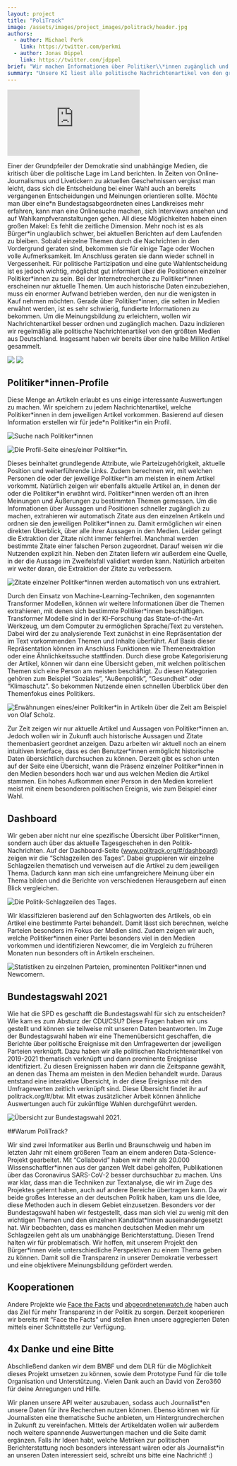 ```yaml
---
layout: project
title: "PoliTrack"
image: /assets/images/project_images/politrack/header.jpg
authors:
  - author: Michael Perk
    link: https://twitter.com/perkmi
  - author: Jonas Dippel
    link: https://twitter.com/jdppel
brief: "Wir machen Informationen über Politiker\\*innen zugänglich und durchsuchbar."
summary: "Unsere KI liest alle politische Nachrichtenartikel von den größten Medien aus Deutschland und generiert daraus spannende Statistiken und Einblicke."
---
```


<div class="iframe-container">
    <iframe src="https://www.youtube-nocookie.com/embed/MrtNUjHQri4" frameborder="0" allow="accelerometer; autoplay; encrypted-media; gyroscope; picture-in-picture" allowfullscreen></iframe>
</div>

Einer der Grundpfeiler der Demokratie sind unabhängige Medien, die kritisch über die politische Lage im Land berichten. In Zeiten von Online-Journalismus und Livetickern zu aktuellen Geschehnissen vergisst man leicht, dass sich die Entscheidung bei einer Wahl auch an bereits vergangenen Entscheidungen und Meinungen orientieren sollte. Möchte man über eine\*n Bundestagsabgeordneten eines Landkreises mehr erfahren, kann man eine Onlinesuche machen, sich Interviews ansehen und auf Wahlkampfveranstaltungen gehen. All diese Möglichkeiten haben einen großen Makel: Es fehlt die zeitliche Dimension. Mehr noch ist es als Bürger\*in unglaublich schwer, bei aktuellen Berichten auf dem Laufenden zu bleiben. Sobald einzelne Themen durch die Nachrichten in den Vordergrund geraten sind, bekommen sie für einige Tage oder Wochen volle Aufmerksamkeit. Im Anschluss geraten sie dann wieder schnell in Vergessenheit.
Für politische Partizipation und eine gute Wahlentscheidung ist es jedoch wichtig, möglichst gut informiert über die Positionen einzelner Politiker\*innen zu sein.
Bei der Internetrecherche zu Politiker\*innen erscheinen nur aktuelle Themen. Um auch historische Daten einzubeziehen, muss ein enormer Aufwand betrieben werden, den nur die wenigsten in Kauf nehmen möchten. Gerade über Politiker\*innen, die selten in Medien erwähnt werden, ist es sehr schwierig, fundierte Informationen zu bekommen.
Um die Meinungsbildung zu erleichtern, wollen wir Nachrichtenartikel besser ordnen und zugänglich machen. Dazu indizieren wir regelmäßig alle politische Nachrichtenartikel von den größten Medien aus Deutschland. Insgesamt haben wir bereits über eine halbe Million Artikel gesammelt.

![](/assets/images/project_images/politrack/articles_over_time.png)
![](/assets/images/project_images/politrack/article_distribution.png)

## Politiker\*innen-Profile

Diese Menge an Artikeln erlaubt es uns einige interessante Auswertungen zu machen. Wir speichern zu jedem Nachrichtenartikel, welche Politiker\*innen in dem jeweiligen Artikel vorkommen. Basierend auf diesen Information erstellen wir für jede\*n Politiker\*in ein Profil.

![Suche nach Politiker*innen](/assets/images/project_images/politrack/search.gif)

![Die Profil-Seite eines/einer Politiker*in.](/assets/images/project_images/politrack/profile.png "Title")

Dieses beinhaltet grundlegende Attribute, wie Parteizugehörigkeit, aktuelle Position und weiterführende Links. Zudem berechnen wir, mit welchen Personen die oder der jeweilige Politiker\*in am meisten in einem Artikel vorkommt. Natürlich zeigen wir ebenfalls aktuelle Artikel an, in denen der oder die Politiker\*in erwähnt wird.
Politiker\*innen werden oft an ihren Meinungen und Äußerungen zu bestimmten Themen gemessen. Um die Informationen über Aussagen und Positionen schneller zugänglich zu machen, extrahieren wir automatisch Zitate aus den einzelnen Artikeln und ordnen sie den jeweiligen Politiker\*innen zu. Damit ermöglichen wir einen direkten Überblick, über alle ihrer Aussagen in den Medien. Leider gelingt die Extraktion der Zitate nicht immer fehlerfrei. Manchmal werden bestimmte Zitate einer falschen Person zugeordnet. Darauf weisen wir die Nutzenden explizit hin. Neben den Zitaten liefern wir außerdem eine Quelle, in der die Aussage im Zweifelsfall validiert werden kann. Natürlich arbeiten wir weiter daran, die Extraktion der Zitate zu verbessern.

![Zitate einzelner Politiker*innen werden automatisch von uns extrahiert.](/assets/images/project_images/politrack/quotes.png)

Durch den Einsatz von Machine-Learning-Techniken, den sogenannten Transformer Modellen, können wir weitere Informationen über die Themen extrahieren, mit denen sich bestimmte Politiker\*innen beschäftigen.
Transformer Modelle sind in der KI-Forschung das State-of-the-Art Werkzeug, um dem Computer zu ermöglichen Sprache/Text zu verstehen. Dabei wird der zu analysierende Text zunächst in eine Repräsentation der im Text vorkommenden Themen und Inhalte überführt.
Auf Basis dieser Repräsentation können im Anschluss Funktionen wie Themenextraktion oder eine Ähnlichkeitssuche stattfinden.
Durch diese grobe Kategorisierung der Artikel, können wir dann eine Übersicht geben, mit welchen politischen Themen sich eine Person am meisten beschäftigt. Zu diesen Kategorien gehören zum Beispiel “Soziales”, “Außenpolitik”, “Gesundheit” oder “Klimaschutz”. So bekommen Nutzende einen schnellen Überblick über den Themenfokus eines Politikers.

![Erwähnungen eines/einer Politiker*in in Artikeln über die Zeit am Beispiel von Olaf Scholz.](/assets/images/project_images/politrack/articles_trend.png)

Zur Zeit zeigen wir nur aktuelle Artikel und Aussagen von Politiker\*innen an. Jedoch wollen wir in Zukunft auch historische Aussagen und Zitate themenbasiert geordnet anzeigen. Dazu arbeiten wir aktuell noch an einem intuitiven Interface, dass es den Benutzer\*innen ermöglicht historische Daten übersichtlich durchsuchen zu können. Derzeit gibt es schon unten auf der Seite eine Übersicht, wann die Präsenz einzelner Politiker\*innen in den Medien besonders hoch war und aus welchen Medien die Artikel stammen. Ein hohes Aufkommen einer Person in den Medien korreliert meist mit einem besonderen politischen Ereignis, wie zum Beispiel einer Wahl.

## Dashboard

Wir geben aber nicht nur eine spezifische Übersicht über Politiker\*innen, sondern auch über das aktuelle Tagesgeschehen in den Politik-Nachrichten. Auf der Dashboard-Seite (www.politrack.org/#/dashboard) zeigen wir die “Schlagzeilen des Tages”. Dabei gruppieren wir einzelne Schlagzeilen thematisch und verweisen auf die Artikel zu dem jeweiligen Thema. Dadurch kann man sich eine umfangreichere Meinung über ein Thema bilden und die Berichte von verschiedenen Herausgebern auf einen Blick vergleichen.

![Die Politik-Schlagzeilen des Tages.](/assets/images/project_images/politrack/headlines.png)

Wir klassifizieren basierend auf den Schlagworten des Artikels, ob ein Artikel eine bestimmte Partei behandelt. Damit lässt sich berechnen, welche Parteien besonders im Fokus der Medien sind. Zudem zeigen wir auch, welche Politiker\*innen einer Partei besonders viel in den Medien vorkommen und identifizieren Newcomer, die im Vergleich zu früheren Monaten nun besonders oft in Artikeln erscheinen.

![Statistiken zu einzelnen Parteien, prominenten Politiker*innen und Newcomern.](/assets/images/project_images/politrack/party-statistics.png)

## Bundestagswahl 2021

Wie hat die SPD es geschafft die Bundestagswahl für sich zu entscheiden? Wie kam es zum Absturz der CDU/CSU? Diese Fragen haben wir uns gestellt und können sie teilweise mit unseren Daten beantworten. Im Zuge der Bundestagswahl haben wir eine Themenübersicht geschaffen, die Berichte über politische Ereignisse mit den Umfragewerten der jeweiligen Parteien verknüpft. Dazu haben wir alle politischen Nachrichtenartikel von 2019-2021 thematisch verknüpft und dann prominente Ereignisse identifiziert. Zu diesen Ereignissen haben wir dann die Zeitspanne gewählt, an denen das Thema am meisten in den Medien behandelt wurde. Daraus entstand eine interaktive Übersicht, in der diese Ereignisse mit den Umfragewerten zeitlich verknüpft sind. Diese Übersicht findet ihr auf politrack.org/#/btw. Mit etwas zusätzlicher Arbeit können ähnliche Auswertungen auch für zukünftige Wahlen durchgeführt werden.

![Übersicht zur Bundestagswahl 2021.](/assets/images/project_images/politrack/btw.png)

##Warum PoliTrack?

Wir sind zwei Informatiker aus Berlin und Braunschweig und haben im letzten Jahr mit einem größeren Team an einem anderen Data-Science-Projekt gearbeitet. Mit “Collabovid” haben wir mehr als 20.000 Wissenschaftler\*innen aus der ganzen Welt dabei geholfen, Publikationen über das Coronavirus SARS-CoV-2 besser durchsuchbar zu machen. Uns war klar, dass man die Techniken zur Textanalyse, die wir im Zuge des Projektes gelernt haben, auch auf andere Bereiche übertragen kann. Da wir beide großes Interesse an der deutschen Politik haben, kam uns die Idee, diese Methoden auch in diesem Gebiet einzusetzen. Besonders vor der Bundestagswahl haben wir festgestellt, dass man sich viel zu wenig mit den wichtigen Themen und den einzelnen Kandidat\*innen auseinandergesetzt hat.
Wir beobachten, dass es manchen deutschen Medien mehr um Schlagzeilen geht als um unabhängige Berichterstattung. Diesen Trend halten wir für problematisch. Wir hoffen, mit unserem Projekt den Bürger\*innen viele unterschiedliche Perspektiven zu einem Thema geben zu können. Damit soll die Transparenz in unserer Demokratie verbessert und eine objektivere Meinungsbildung gefördert werden.

## Kooperationen

Andere Projekte wie [Face the Facts](https://facethefacts.app/) und [abgeordnetenwatch.de](https://www.abgeordnetenwatch.de/) haben auch das Ziel für mehr Transparenz in der Politik zu sorgen. Derzeit kooperieren wir bereits mit “Face the Facts” und stellen ihnen unsere aggregierten Daten mittels einer Schnittstelle zur Verfügung.

## 4x Danke und eine Bitte

Abschließend danken wir dem BMBF und dem DLR für die Möglichkeit dieses Projekt umsetzen zu können, sowie dem Prototype Fund für die tolle Organisation und Unterstützung. Vielen Dank auch an David von Zero360 für deine Anregungen und Hilfe.

Wir planen unsere API weiter auszubauen, sodass auch Journalist\*en unsere Daten für ihre Recherchen nutzen können. Ebenso können wir für Journalisten eine thematische Suche anbieten, um Hintergrundrecherchen in Zukunft zu vereinfachen. Mittels der Artikeldaten wollen wir außerdem noch weitere spannende Auswertungen machen und die Seite damit ergänzen. Falls ihr Ideen habt, welche Metriken zur politischen Berichterstattung noch besonders interessant wären oder als Journalist\*in an unseren Daten interessiert seid, schreibt uns bitte eine Nachricht! :)
